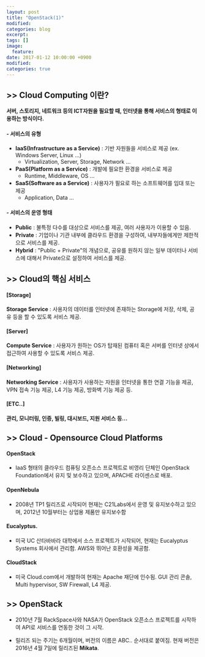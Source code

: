 ```yaml
---
layout: post
title: "OpenStack(1)"
modified:
categories: blog
excerpt:
tags: []
image:
  feature:
date: 2017-01-12 10:00:00 +0900
modified:
categories: true
---
```


## >> Cloud Computing 이란?
**서버, 스토리지, 네트워크 등의 ICT자원을 필요할 때, 인터넷을 통해 서비스의 형태로 이용하는 방식이다.**

#### - 서비스의 유형
* **IaaS(Infrastructure as a Service)** : 기반 자원들을 서비스로 제공 (ex. Windows Server, Linux ...)
  * Virtualization, Server, Storage, Network ...
* **PaaS(Platform as a Service)** : 개발에 필요한 환경을 서비스로 제공
  * Runtime, Middleware, OS ...
* **SaaS(Software as a Service)** : 사용자가 필요로 하는 소프트웨어를 임대 또는 제공
  * Application, Data ...

#### - 서비스의 운영 형태
* **Public** : 불특정 다수를 대상으로 서비스를 제공, 여러 사용자가 이용할 수 있음.
* **Private** : 기업이나 기관 내부에 클라우드 환경을 구성하여, 내부자들에게만 제한적으로 서비스를 제공.
* **Hybrid** : "Public + Private"의 개념으로, 공유를 원하지 않는 일부 데이터나 서비스에 대해서 Private으로 설정하여 서비스를 제공.

## >> Cloud의 핵심 서비스

#### [Storage]
  **Storage Service** : 사용자의 데이터를 인터넷에 존재하는 Storage에 저장, 삭제, 공유 등을 할 수 있도록 서비스 제공.

#### [Server]
  **Compute Service** : 사용자가 원하는 OS가 탑재된 컴퓨터 혹은 서버를 인터넷 상에서 접근하여 사용할 수 있도록 서비스 제공.

#### [Networking]
  **Networking Service** : 사용자가 사용하는 자원을 인터넷을 통한 연결 기능을 제공, VPN 접속 기능 제공, L4 기능 제공, 방화벽 기능 제공 등.

#### [ETC..]
  **관리, 모니터링, 인증, 빌링, 대시보드, 지원 서비스 등...**

## >> Cloud - Opensource Cloud Platforms

#### OpenStack
  * IaaS 형태의 클라우드 컴퓨팅 오픈소스 프로젝트로 비영리 단체인 OpenStack Foundation에서 유지 및 보수하고 있으며, APACHE 라이센스로 배포.

#### OpenNebula
  * 2008년 TP1 릴리즈로 시작되어 현재는 C21Labs에서 운영 및 유지보수하고 있으며, 2012년 10월부터는 상업용 제품만 유지보수함
#### Eucalyptus.
  * 미국 UC 산타바바라 대학에서 소스 프로젝트가 시작되어, 현재는 Eucalyptus Systems 회사에서 관리함. AWS와 뛰어난 호환성을 제공함.
#### CloudStack
  * 미국 Cloud.com에서 개발하여 현재는 Apache 재단에 인수됨. GUI 관리 콘솔, Multi hypervisor, SW Firewall, L4 제공.


## >> OpenStack

* 2010년 7월 RackSpace사와 NASA가 OpenStack 오픈소스 프로젝트를 시작하여 API로 서비스를 연동한 것이 그 시작.

* 릴리즈 되는 주기는 6개월이며, 버전의 이름은 ABC.. 순서대로 붙여짐. 현재 버전은 2016년 4월 7일에 릴리즈된 **Mikata**.
